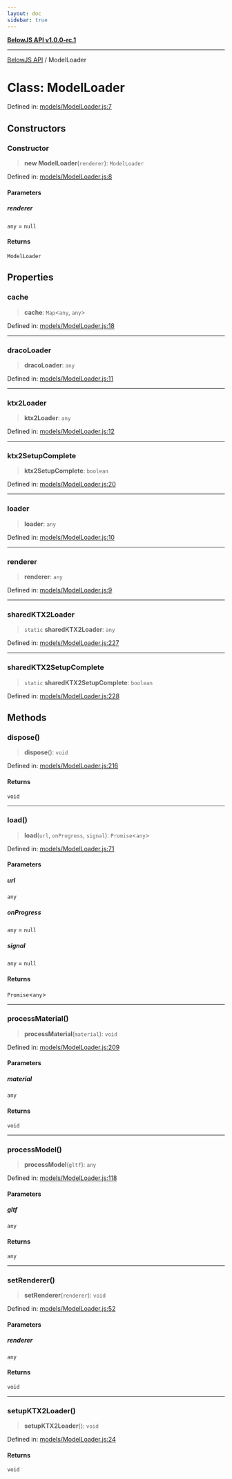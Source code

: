 ```yaml
---
layout: doc
sidebar: true
---
```


[**BelowJS API v1.0.0-rc.1**](../README.md)

***

[BelowJS API](../globals.md) / ModelLoader

# Class: ModelLoader

Defined in: [models/ModelLoader.js:7](https://github.com/patrick-morrison/belowjs/blob/3ac9f62272d4d9399615250b738e7ad3182509e8/src/models/ModelLoader.js#L7)

## Constructors

### Constructor

> **new ModelLoader**(`renderer`): `ModelLoader`

Defined in: [models/ModelLoader.js:8](https://github.com/patrick-morrison/belowjs/blob/3ac9f62272d4d9399615250b738e7ad3182509e8/src/models/ModelLoader.js#L8)

#### Parameters

##### renderer

`any` = `null`

#### Returns

`ModelLoader`

## Properties

### cache

> **cache**: `Map`\<`any`, `any`\>

Defined in: [models/ModelLoader.js:18](https://github.com/patrick-morrison/belowjs/blob/3ac9f62272d4d9399615250b738e7ad3182509e8/src/models/ModelLoader.js#L18)

***

### dracoLoader

> **dracoLoader**: `any`

Defined in: [models/ModelLoader.js:11](https://github.com/patrick-morrison/belowjs/blob/3ac9f62272d4d9399615250b738e7ad3182509e8/src/models/ModelLoader.js#L11)

***

### ktx2Loader

> **ktx2Loader**: `any`

Defined in: [models/ModelLoader.js:12](https://github.com/patrick-morrison/belowjs/blob/3ac9f62272d4d9399615250b738e7ad3182509e8/src/models/ModelLoader.js#L12)

***

### ktx2SetupComplete

> **ktx2SetupComplete**: `boolean`

Defined in: [models/ModelLoader.js:20](https://github.com/patrick-morrison/belowjs/blob/3ac9f62272d4d9399615250b738e7ad3182509e8/src/models/ModelLoader.js#L20)

***

### loader

> **loader**: `any`

Defined in: [models/ModelLoader.js:10](https://github.com/patrick-morrison/belowjs/blob/3ac9f62272d4d9399615250b738e7ad3182509e8/src/models/ModelLoader.js#L10)

***

### renderer

> **renderer**: `any`

Defined in: [models/ModelLoader.js:9](https://github.com/patrick-morrison/belowjs/blob/3ac9f62272d4d9399615250b738e7ad3182509e8/src/models/ModelLoader.js#L9)

***

### sharedKTX2Loader

> `static` **sharedKTX2Loader**: `any`

Defined in: [models/ModelLoader.js:227](https://github.com/patrick-morrison/belowjs/blob/3ac9f62272d4d9399615250b738e7ad3182509e8/src/models/ModelLoader.js#L227)

***

### sharedKTX2SetupComplete

> `static` **sharedKTX2SetupComplete**: `boolean`

Defined in: [models/ModelLoader.js:228](https://github.com/patrick-morrison/belowjs/blob/3ac9f62272d4d9399615250b738e7ad3182509e8/src/models/ModelLoader.js#L228)

## Methods

### dispose()

> **dispose**(): `void`

Defined in: [models/ModelLoader.js:216](https://github.com/patrick-morrison/belowjs/blob/3ac9f62272d4d9399615250b738e7ad3182509e8/src/models/ModelLoader.js#L216)

#### Returns

`void`

***

### load()

> **load**(`url`, `onProgress`, `signal`): `Promise`\<`any`\>

Defined in: [models/ModelLoader.js:71](https://github.com/patrick-morrison/belowjs/blob/3ac9f62272d4d9399615250b738e7ad3182509e8/src/models/ModelLoader.js#L71)

#### Parameters

##### url

`any`

##### onProgress

`any` = `null`

##### signal

`any` = `null`

#### Returns

`Promise`\<`any`\>

***

### processMaterial()

> **processMaterial**(`material`): `void`

Defined in: [models/ModelLoader.js:209](https://github.com/patrick-morrison/belowjs/blob/3ac9f62272d4d9399615250b738e7ad3182509e8/src/models/ModelLoader.js#L209)

#### Parameters

##### material

`any`

#### Returns

`void`

***

### processModel()

> **processModel**(`gltf`): `any`

Defined in: [models/ModelLoader.js:118](https://github.com/patrick-morrison/belowjs/blob/3ac9f62272d4d9399615250b738e7ad3182509e8/src/models/ModelLoader.js#L118)

#### Parameters

##### gltf

`any`

#### Returns

`any`

***

### setRenderer()

> **setRenderer**(`renderer`): `void`

Defined in: [models/ModelLoader.js:52](https://github.com/patrick-morrison/belowjs/blob/3ac9f62272d4d9399615250b738e7ad3182509e8/src/models/ModelLoader.js#L52)

#### Parameters

##### renderer

`any`

#### Returns

`void`

***

### setupKTX2Loader()

> **setupKTX2Loader**(): `void`

Defined in: [models/ModelLoader.js:24](https://github.com/patrick-morrison/belowjs/blob/3ac9f62272d4d9399615250b738e7ad3182509e8/src/models/ModelLoader.js#L24)

#### Returns

`void`
